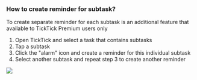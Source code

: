 ### How to create reminder for subtask?

To create separate reminder for each subtask is an additional feature that available to TickTick Premium users only

1. Open TickTick and select a task that contains subtasks
2. Tap a subtask
3. Click the "alarm" icon and create a reminder for this individual subtask
4. Select another subtask and repeat step 3 to create another reminder

![](../../../images/ticktick-ios-app/task/ios9.png)

